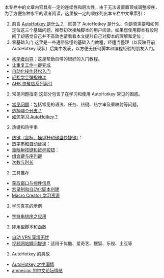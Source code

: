 本专栏中的文章内容具有一定的连续性和层次性，由于无法设置置顶或调整顺序，为了方便各种水平的读者阅读，这里按一定的顺序列出本专栏中文章索引：

2. 前言
[AutoHotkey 是什么？](http://jianshu.io/p/0a49edf4c699)：回答了 AutoHotkey 是什么、你是否需要和如何定位这三个基础问题，推荐初次接触脚本的用户阅读，如果您使用脚本有段时间了却感觉自己并不高效也请看看本文提升自己对脚本的理解和定位；
2. 零基础入门
这里是一些通俗易懂的基础入门教程，经适当整理（以反映目前 AutoHotkey 现状）后集中发表，以方便无任何脚本和编程经验的朋友入门。
 * [初学者向导](http://ahkcn.sourceforge.net/docs/Tutorial.htm)：这是帮助自带的很好的入门教程。
 * [让重复工作一键完成](http://jianshu.io/p/fd5d269f77cf)
 * [自动化操作轻松入门](http://jianshu.io/p/5841065a4d11)
 * [轻松学会弹指神功](http://jianshu.io/p/f80832436433)
 * [AHK 快餐店系列索引](http://jianshu.io/p/f2638a90d105)
2. 常见问题指南
这部分包含了在学习和使用 AutoHotkey 常见的困惑。
 * [常见问题](http://ahkcn.sourceforge.net/docs/FAQ.htm)：包括常见的语法、任务、热键、热字串及重映射等问题。
 * [选择哪个分支？](http://jianshu.io/p/7a7a82316f0f)
 * [如何学习 AutoHotkey？](http://jianshu.io/p/43d87fc7f110)
2. 热键和热字串
 * [热键（鼠标、操纵杆和键盘快捷键）](http://ahkcn.sourceforge.net/docs/Hotkeys.htm)：
 * [热字串和自动替换](http://ahkcn.sourceforge.net/docs/Hotstrings.htm)：
 * [重映射按键和鼠标按钮](http://ahkcn.sourceforge.net/docs/misc/Remap.htm)：
 * [组合键与序列键](http://jianshu.io/p/84f00e7890a5)
 * [次数与时长](http://jianshu.io/p/aa1dc3c4673a)
2. 工具推荐
 * [获取窗口与控件信息](http://jianshu.io/p/dd87225cc927)
 * [宏录制和自动化脚本创建](http://jianshu.io/p/3f7ebfd9da4a)
 * [Macro Creator 学习资源](http://jianshu.io/p/d9f8a6f281e2)
2. 学习真实的示例
 * [字符串排序之应用](http://jianshu.io/p/5b8aeac58583)
2. 即用型脚本和函数
 * [自动 VPN 穿墙无忧](http://jianshu.io/p/2431d0911e58)
 * [视频网站瞬间提速](http://jianshu.io/p/95fafaead822)：适用于优酷、爱奇艺、搜狐、乐视、土豆等
2. AutoHotkey 的典故
 * [AutoHotkey 之中国情](http://jianshu.io/p/71193168b8c9)
 * [amnesiac 的中文论坛情结](http://jianshu.io/p/07f68d62d3ba)



